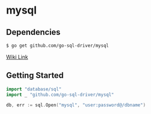 # mysql

## Dependencies

```bash
$ go get github.com/go-sql-driver/mysql
```
[Wiki Link](https://github.com/go-sql-driver/mysql/wiki/Examples)

## Getting Started

```go
import "database/sql"
import _ "github.com/go-sql-driver/mysql"

db, err := sql.Open("mysql", "user:password@/dbname")
```